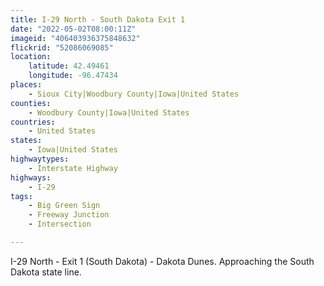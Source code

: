 ```yaml
---
title: I-29 North - South Dakota Exit 1
date: "2022-05-02T08:00:11Z"
imageid: "406403936375848632"
flickrid: "52086069085"
location:
    latitude: 42.49461
    longitude: -96.47434
places:
    - Sioux City|Woodbury County|Iowa|United States
counties:
    - Woodbury County|Iowa|United States
countries:
    - United States
states:
    - Iowa|United States
highwaytypes:
    - Interstate Highway
highways:
    - I-29
tags:
    - Big Green Sign
    - Freeway Junction
    - Intersection

---
```

I-29 North - Exit 1 (South Dakota) - Dakota Dunes.  Approaching the South Dakota state line.